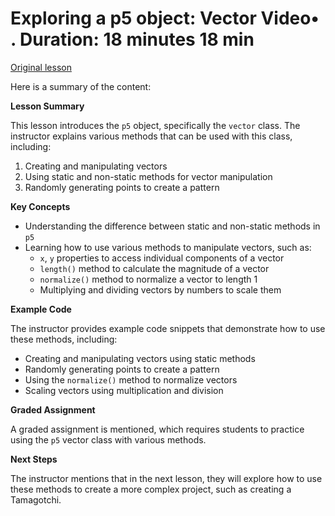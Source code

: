 # Exploring a p5 object: Vector Video• . Duration: 18 minutes 18 min

[Original lesson](https://www.coursera.org/learn/uol-introduction-to-programming-1/lecture/M747L/exploring-a-p5-object-vector)

Here is a summary of the content:

**Lesson Summary**

This lesson introduces the `p5` object, specifically the `vector` class. The instructor explains various methods that can be used with this class, including:

1. Creating and manipulating vectors
2. Using static and non-static methods for vector manipulation
3. Randomly generating points to create a pattern

**Key Concepts**

* Understanding the difference between static and non-static methods in `p5`
* Learning how to use various methods to manipulate vectors, such as:
	+ `x`, `y` properties to access individual components of a vector
	+ `length()` method to calculate the magnitude of a vector
	+ `normalize()` method to normalize a vector to length 1
	+ Multiplying and dividing vectors by numbers to scale them

**Example Code**

The instructor provides example code snippets that demonstrate how to use these methods, including:

* Creating and manipulating vectors using static methods
* Randomly generating points to create a pattern
* Using the `normalize()` method to normalize vectors
* Scaling vectors using multiplication and division

**Graded Assignment**

A graded assignment is mentioned, which requires students to practice using the `p5` vector class with various methods.

**Next Steps**

The instructor mentions that in the next lesson, they will explore how to use these methods to create a more complex project, such as creating a Tamagotchi.


